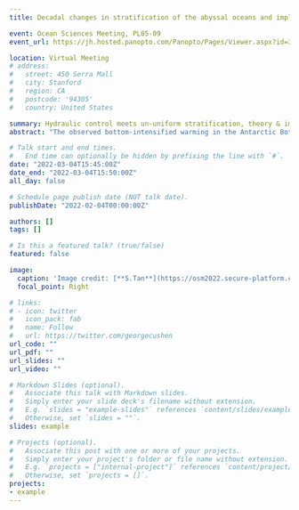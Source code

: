 ```yaml
---
title: Decadal changes in stratification of the abyssal oceans and implications for hydraulic control of abyssal channel flow

event: Ocean Sciences Meeting, PL05-09
event_url: https://jh.hosted.panopto.com/Panopto/Pages/Viewer.aspx?id=3c911ad0-5d39-46f9-a0b1-ae30012ce81e

location: Virtual Meeting
# address:
#   street: 450 Serra Mall
#   city: Stanford
#   region: CA
#   postcode: '94305'
#   country: United States

summary: Hydraulic control meets un-uniform stratification, theory & implication to the deep ocean decadal changes.
abstract: "The observed bottom-intensified warming in the Antarctic Bottom Water (AABW) over the past few decades suggests a reduction in density stratification. By examining the hydrographic data from the WOCE/CLIVAR/GO-SHIP repeat sections over the past three decades, we found an overall decreasing trend in stratification in all the southern hemisphere’s abyssal ocean basins, particularly in the near-bottom layer that is denser than 46.0 sigma4. The deep-reaching reduction in stratification is most evident in abyssal ocean basins south of 20 °S, suggesting that it is an effect of the warming AABW. The AABW is carried northward by the lowest limb of the meridional overturning circulation that flows through abyssal passages as it travels from one basin to the next. In these passages, the flow may be hydraulically controlled, with the deepest part of the AABW being blocked by sills. The largest warming rate of the AABW is found not at the seabed, but hundreds of to a thousand meters above the seabed, upstream of three abyssal passages: the Samoan Passage in the Southern Pacific Ocean, the Vema Channel connecting the Argentine and the Brazil Basins, and a deep fracture zone canyon in the eastern Brazil Basin. As a consequence, there is an increase/decrease in stratification below/above the level of the warming rate maxima, which is found near (usually below) the strongly stratified interface above the abyssal layer. The peak of N2 has decreased by up to 20% upstream of these three passages over the past three decades, which changes the upstream condition of the hydraulic control in the channel.  To explore how the change in upstream stratification affects hydraulic control of abyssal channel flow, we propose an idealized hydraulic theory that allows for nonuniform N2 to investigate the critical flow transport as a function of the shape and magnitude of N2 profiles."

# Talk start and end times.
#   End time can optionally be hidden by prefixing the line with `#`.
date: "2022-03-04T15:45:00Z"
date_end: "2022-03-04T15:50:00Z"
all_day: false

# Schedule page publish date (NOT talk date).
publishDate: "2022-02-04T00:00:00Z"

authors: []
tags: []

# Is this a featured talk? (true/false)
featured: false

image:
  caption: 'Image credit: [**S.Tan**](https://osm2022.secure-platform.com/a/solicitations/3/sessiongallery/schedule/items/767)'
  focal_point: Right

# links:
# - icon: twitter
#   icon_pack: fab
#   name: Follow
#   url: https://twitter.com/georgecushen
url_code: ""
url_pdf: ""
url_slides: ""
url_video: ""

# Markdown Slides (optional).
#   Associate this talk with Markdown slides.
#   Simply enter your slide deck's filename without extension.
#   E.g. `slides = "example-slides"` references `content/slides/example-slides.md`.
#   Otherwise, set `slides = ""`.
slides: example

# Projects (optional).
#   Associate this post with one or more of your projects.
#   Simply enter your project's folder or file name without extension.
#   E.g. `projects = ["internal-project"]` references `content/project/deep-learning/index.md`.
#   Otherwise, set `projects = []`.
projects:
- example
---
```


<!-- {{% callout note %}}
Click on the **Slides** button above to view the built-in slides feature.
{{% /callout %}}

Slides can be added in a few ways:

- **Create** slides using Wowchemy's [*Slides*](https://wowchemy.com/docs/managing-content/#create-slides) feature and link using `slides` parameter in the front matter of the talk file
- **Upload** an existing slide deck to `static/` and link using `url_slides` parameter in the front matter of the talk file
- **Embed** your slides (e.g. Google Slides) or presentation video on this page using [shortcodes](https://wowchemy.com/docs/writing-markdown-latex/).

Further event details, including [page elements](https://wowchemy.com/docs/writing-markdown-latex/) such as image galleries, can be added to the body of this page. -->
